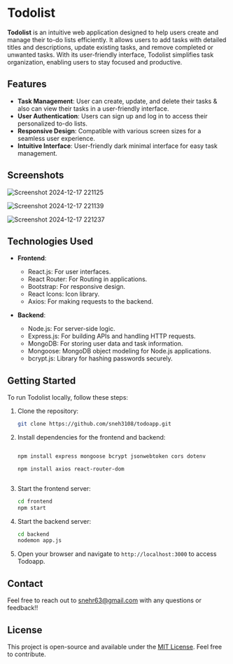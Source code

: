 # Todolist

**Todolist** is an intuitive web application designed to help users create and manage their to-do lists efficiently. It allows users to add tasks with detailed titles and descriptions, update existing tasks, and remove completed or unwanted tasks. With its user-friendly interface, Todolist simplifies task organization, enabling users to stay focused and productive.

## Features

- **Task Management**: User can create, update, and delete their tasks & also can view their tasks in a user-friendly interface.
- **User Authentication**: Users can sign up and log in to access their personalized to-do lists.
- **Responsive Design**: Compatible with various screen sizes for a seamless user experience.
- **Intuitive Interface**: User-friendly dark minimal interface for easy task management.

## Screenshots

![Screenshot 2024-12-17 221125](https://github.com/user-attachments/assets/1cf3e969-274f-4be1-86e4-9fdd77c348c4)

![Screenshot 2024-12-17 221139](https://github.com/user-attachments/assets/6514dbf2-eb2f-46e5-8640-eb43d8ef65bc)

![Screenshot 2024-12-17 221237](https://github.com/user-attachments/assets/37d6cc24-564e-49f6-a5b9-f053525f7162)





## Technologies Used

- **Frontend**:
  - React.js: For user interfaces.
  - React Router: For Routing in applications.
  - Bootstrap: For responsive design.
  - React Icons: Icon library.
  - Axios: For making requests to the backend.

- **Backend**:
  - Node.js: For server-side logic.
  - Express.js: For building APIs and handling HTTP requests.
  - MongoDB: For storing user data and task information.
  - Mongoose: MongoDB object modeling for Node.js applications.
  - bcrypt.js: Library for hashing passwords securely.

## Getting Started

To run Todolist locally, follow these steps:

1. Clone the repository:
    ```bash
    git clone https://github.com/sneh3108/todoapp.git


2. Install dependencies for the frontend and backend:
    ```bash
    
   npm install express mongoose bcrypt jsonwebtoken cors dotenv

   npm install axios react-router-dom



3. Start the frontend server:
    ```bash
    cd frontend
    npm start

4. Start the backend server:
    ```bash
    cd backend
    nodemon app.js

5. Open your browser and navigate to `http://localhost:3000` to access Todoapp.

## Contact

Feel free to reach out to snehr63@gmail.com with any questions or feedback!!

## License

This project is open-source and available under the [MIT License](LICENSE). Feel free to contribute.
